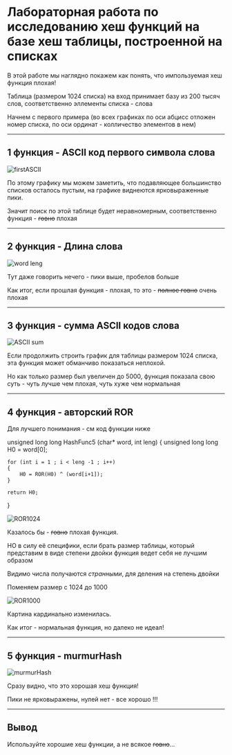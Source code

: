 # Лабораторная работа по исследованию хеш функций на базе хеш таблицы, построенной на списках
В этой работе мы наглядно покажем как понять, что импользуемая хеш функция плохая!

Таблица (размером 1024 списка) на вход принимает базу из 200 тысяч слов, соответственно эллементы списка - слова

Начнем с первого примера (во всех графиках по оси абцисс отложен номер списка, по оси ординат - колличество элементов в нем)

---

## 1 функция - ASCII код первого символа слова

![firstASCII](https://user-images.githubusercontent.com/89395114/163723511-3e916046-1a73-4426-b146-055973adfd24.png)

По этому графику мы можем заметить, что подавляющее большинство списков осталось пустым, на графике виднеются ярковыраженные пики.

Значит поиск по этой таблице будет неравномерным, соответственно функция - ~~говно~~ плохая 

---

## 2 функция - Длина слова

![word leng](https://user-images.githubusercontent.com/89395114/163723725-b5535e81-602d-4e91-beef-1bf2f01158e7.png)

Тут даже говорить нечего - пики выше, пробелов больше 

Как итог, если прошлая функция - плохая, то это - ~~полное говно~~ очень плохая

---

## 3 функция - сумма ASCII кодов слова

![ASCII sum](https://user-images.githubusercontent.com/89395114/163723808-306f2908-ca70-4476-a195-70d84b6434b6.png)

Если продолжить строить график для таблицы размером 1024 списка, эта функция может обманчиво показаться неплохой.

Но как только размер был увеличен до 5000, функция показала свою суть - чуть лучше чем плохая, чуть хуже чем нормальная

---

## 4 функция - авторский ROR

Для лучшего понимания - см код функции ниже

unsigned long long HashFunc5 (char* word, int leng)
{
    unsigned long long H0 = word[0];

    for (int i = 1 ; i < leng -1 ; i++)
    {
        H0 = ROR(H0) ^ (word[i+1]);
    }

    return H0;
}

![ROR1024](https://user-images.githubusercontent.com/89395114/163723953-94341ce5-9c30-4a8f-8405-60f4389a38e7.png)

Казалось бы - ~~говно~~ плохая функция.

НО в силу её специфики, если брать размер таблицы, который представим в виде степени двойки функция ведет себя не лучшим образом

Видимо числа получаются *странными*, для деления на степень двойки

Поменяем размер с 1024 до 1000

![ROR1000](https://user-images.githubusercontent.com/89395114/163724046-1b4eab75-0048-446c-a4d4-cb33c28a932c.png)

Картина кардинально изменилась.

Как итог - нормальная функция, но далеко не идеал!

---

## 5 функция - murmurHash

![murmurHash](https://user-images.githubusercontent.com/89395114/163724081-b42a1f2d-73f0-4f56-9c05-c6de689f4cf1.png)

Сразу видно, что это хорошая хеш функция! 

Пики не ярковыражены, нулей нет - все хорошо !!!

---

## Вывод 

Используйте хорошие хеш функции, а не вcякое ~~говно~~... 











